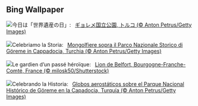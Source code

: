 ## Bing Wallpaper
![](https://www.bing.com/th?id=OHR.GoremeTurkey_JA-JP0595841869_UHD.jpg&w=1000)今日は「世界遺産の日」:&nbsp;&ensp;[ギョレメ国立公園, トルコ (© Anton Petrus/Getty Images)](https://www.bing.com/th?id=OHR.GoremeTurkey_JA-JP0595841869_UHD.jpg)
<br><br/>
![](https://www.bing.com/th?id=OHR.GoremeTurkey_IT-IT1187292514_UHD.jpg&w=1000)Celebriamo la Storia:&nbsp;&ensp;[Mongolfiere sopra il Parco Nazionale Storico di Göreme in Cappadocia, Turchia (© Anton Petrus/Getty Images)](https://www.bing.com/th?id=OHR.GoremeTurkey_IT-IT1187292514_UHD.jpg)
<br><br/>
![](https://www.bing.com/th?id=OHR.BelfortLion_FR-FR4338393080_UHD.jpg&w=1000)Le gardien d’un passé héroïque:&nbsp;&ensp;[Lion de Belfort, Bourgogne-Franche-Comté, France (© milosk50/Shutterstock)](https://www.bing.com/th?id=OHR.BelfortLion_FR-FR4338393080_UHD.jpg)
<br><br/>
![](https://www.bing.com/th?id=OHR.GoremeTurkey_ES-ES9181227420_UHD.jpg&w=1000)Celebrando la Historia:&nbsp;&ensp;[Globos aerostáticos sobre el Parque Nacional Histórico de Göreme en la Capadocia, Turquía (© Anton Petrus/Getty Images)](https://www.bing.com/th?id=OHR.GoremeTurkey_ES-ES9181227420_UHD.jpg)
<br><br/>
